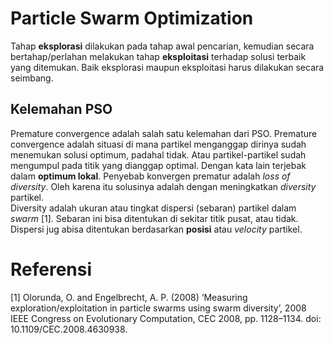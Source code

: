 # Particle Swarm Optimization

Tahap **eksplorasi** dilakukan pada tahap awal pencarian, kemudian secara bertahap/perlahan melakukan tahap **eksploitasi** terhadap solusi terbaik yang ditemukan. Baik eksplorasi maupun eksploitasi harus dilakukan secara seimbang.

## Kelemahan PSO
Premature convergence adalah salah satu kelemahan dari PSO. Premature convergence adalah situasi di mana partikel menganggap dirinya sudah menemukan solusi optimum, padahal tidak. Atau partikel-partikel sudah mengumpul pada titik yang dianggap optimal. Dengan kata lain terjebak dalam **optimum lokal**. Penyebab konvergen prematur adalah _loss of diversity_. Oleh karena itu solusinya adalah dengan meningkatkan _diversity_ partikel.<br>
Diversity adalah ukuran atau tingkat dispersi (sebaran) partikel dalam _swarm_ [1]. Sebaran ini bisa ditentukan di sekitar titik pusat, atau tidak. Dispersi jug abisa ditentukan berdasarkan **posisi** atau _velocity_ partikel. 

# Referensi
[1] Olorunda, O. and Engelbrecht, A. P. (2008) ‘Measuring exploration/exploitation in particle swarms using swarm diversity’, 2008 IEEE Congress on Evolutionary Computation, CEC 2008, pp. 1128–1134. doi: 10.1109/CEC.2008.4630938.
